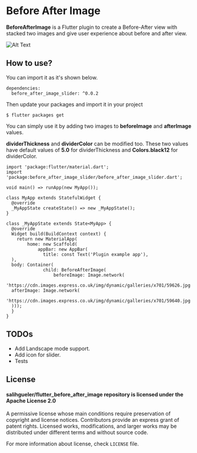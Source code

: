 #  Before After Image

**BeforeAfterImage** is a Flutter plugin to create a Before-After view with stacked two images and give user experience about before and after view.

![Alt Text](https://github.com/salihgueler/flutter_before_after_image/blob/master/resource/preview.gif)

## How to use?

You can import it as it's shown below.

```
dependencies:
  before_after_image_slider: ^0.0.2
```

Then update your packages and import it in your project

```
$ flutter packages get
```

You can simply use it by adding two images to **beforeImage** and **afterImage** values.

**dividerThickness** and **dividerColor** can be modified too. These two values have default values of **5.0** for dividerThickness and **Colors.black12** for dividerColor.

```
import 'package:flutter/material.dart';
import 'package:before_after_image_slider/before_after_image_slider.dart';

void main() => runApp(new MyApp());

class MyApp extends StatefulWidget {
  @override
  _MyAppState createState() => new _MyAppState();
}

class _MyAppState extends State<MyApp> {
  @override
  Widget build(BuildContext context) {
    return new MaterialApp(
        home: new Scaffold(
            appBar: new AppBar(
              title: const Text('Plugin example app'),
  ),
  body: Container(
              child: BeforeAfterImage(
                  beforeImage: Image.network(
                      'https://cdn.images.express.co.uk/img/dynamic/galleries/x701/59626.jpg'),
  afterImage: Image.network(
                      'https://cdn.images.express.co.uk/img/dynamic/galleries/x701/59640.jpg')),
  )));
  }
}
```

## TODOs
- Add Landscape mode support.
- Add icon for slider.
- Tests

## License

#### salihgueler/flutter_before_after_image repository is licensed under the Apache License 2.0

A permissive license whose main conditions require preservation of copyright and license notices. Contributors provide an express grant of patent rights. Licensed works, modifications, and larger works may be distributed under different terms and without source code.

For more information about license, check  `LICENSE`  file.

